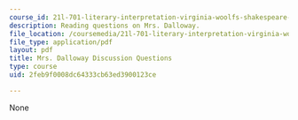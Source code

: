 ```yaml
---
course_id: 21l-701-literary-interpretation-virginia-woolfs-shakespeare-spring-2001
description: Reading questions on Mrs. Dalloway.
file_location: /coursemedia/21l-701-literary-interpretation-virginia-woolfs-shakespeare-spring-2001/2feb9f0008dc64333cb63ed3900123ce_MIT21L_701S01_mrsd.pdf
file_type: application/pdf
layout: pdf
title: Mrs. Dalloway Discussion Questions
type: course
uid: 2feb9f0008dc64333cb63ed3900123ce

---
```

None